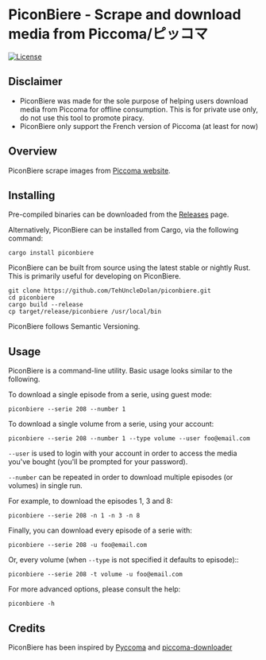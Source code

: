# PiconBiere - Scrape and download media from Piccoma/ピッコマ

[![License](https://img.shields.io/badge/License-BSD%203--Clause-blue.svg)](https://opensource.org/licenses/BSD-3-Clause)

## Disclaimer

- PiconBiere was made for the sole purpose of helping users download media from Piccoma for offline consumption. This is for private use only, do not use this tool to promote piracy.
- PiconBiere only support the French version of Piccoma (at least for now)

## Overview

PiconBiere scrape images from [Piccoma website](https://piccoma.com/fr).

## Installing

Pre-compiled binaries can be downloaded from the
[Releases](https://github.com/TehUncleDolan/piconbiere/releases/) page.

Alternatively, PiconBiere can be installed from Cargo, via the following command:

```
cargo install piconbiere
```

PiconBiere can be built from source using the latest stable or nightly Rust.
This is primarily useful for developing on PiconBiere.

```
git clone https://github.com/TehUncleDolan/piconbiere.git
cd piconbiere
cargo build --release
cp target/release/piconbiere /usr/local/bin
```

PiconBiere follows Semantic Versioning.

## Usage

PiconBiere is a command-line utility. Basic usage looks similar to the
following.

To download a single episode from a serie, using guest mode:

```text
piconbiere --serie 208 --number 1
```

To download a single volume from a serie, using your account:

```text
piconbiere --serie 208 --number 1 --type volume --user foo@email.com
```

`--user` is used to login with your account in order to access the media
you've bought (you'll be prompted for your password).

`--number` can be repeated in order to download multiple episodes (or volumes)
in single run.

For example, to download the episodes 1, 3 and 8:

```test
piconbiere --serie 208 -n 1 -n 3 -n 8
```

Finally, you can download every episode of a serie with:

```text
piconbiere --serie 208 -u foo@email.com
```

Or, every volume (when `--type` is not specified it defaults to episode)::

```text
piconbiere --serie 208 -t volume -u foo@email.com
```

For more advanced options, please consult the help:

```text
piconbiere -h
```

## Credits

PiconBiere has been inspired by [Pyccoma](https://github.com/catsital/pyccoma)
and [piccoma-downloader](https://github.com/Elastic1/piccoma-downloader)
